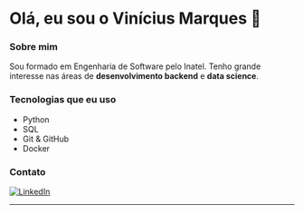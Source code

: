 # Olá, eu sou o Vinícius Marques 👋

### Sobre mim

Sou formado em Engenharia de Software pelo Inatel. Tenho grande interesse nas áreas de **desenvolvimento backend** e **data science**. 

### Tecnologias que eu uso

- Python
- SQL
- Git & GitHub
- Docker

### Contato

[![LinkedIn](https://img.shields.io/badge/LinkedIn-0077B5?style=for-the-badge&logo=linkedin&logoColor=white)](https://www.linkedin.com/in/vinicius-marques-dev/)


---
